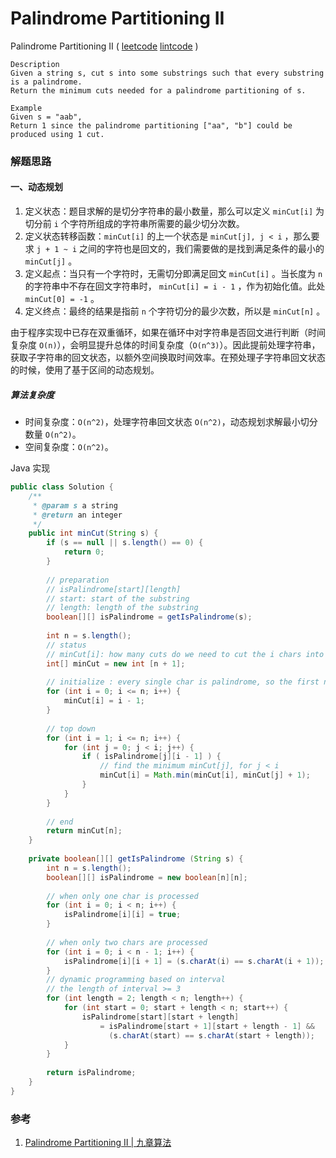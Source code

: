 # Palindrome Partitioning II

Palindrome Partitioning II  ( [leetcode]()  [lintcode](http://www.lintcode.com/en/problem/palindrome-partitioning-ii/) )

```
Description
Given a string s, cut s into some substrings such that every substring is a palindrome.
Return the minimum cuts needed for a palindrome partitioning of s.

Example
Given s = "aab",
Return 1 since the palindrome partitioning ["aa", "b"] could be produced using 1 cut.
```



### 解题思路

#### 一、动态规划

1. 定义状态：题目求解的是切分字符串的最小数量，那么可以定义 `minCut[i]` 为切分前 `i` 个字符所组成的字符串所需要的最少切分次数。
2. 定义状态转移函数：`minCut[i]` 的上一个状态是 `minCut[j], j < i` ，那么要求 `j + 1 ~ i` 之间的字符也是回文的，我们需要做的是找到满足条件的最小的 `minCut[j]` 。
3. 定义起点：当只有一个字符时，无需切分即满足回文 `minCut[i]` 。当长度为 `n` 的字符串中不存在回文字符串时， `minCut[i] = i - 1` ，作为初始化值。此处 `minCut[0] = -1` 。
4. 定义终点：最终的结果是指前 `n` 个字符切分的最少次数，所以是 `minCut[n]` 。

由于程序实现中已存在双重循环，如果在循环中对字符串是否回文进行判断（时间复杂度 `O(n)`），会明显提升总体的时间复杂度（`O(n^3)`）。因此提前处理字符串，获取子字符串的回文状态，以额外空间换取时间效率。在预处理子字符串回文状态的时候，使用了基于区间的动态规划。

##### 算法复杂度

- 时间复杂度：`O(n^2)`，处理字符串回文状态 `O(n^2)`，动态规划求解最小切分数量 `O(n^2)`。
- 空间复杂度：`O(n^2)`。

Java 实现

```java
public class Solution {
    /**
     * @param s a string
     * @return an integer
     */
    public int minCut(String s) {
        if (s == null || s.length() == 0) {
            return 0;
        }
        
        // preparation
        // isPalindrome[start][length] 
        // start: start of the substring
        // length: length of the substring
        boolean[][] isPalindrome = getIsPalindrome(s);
        
        int n = s.length();
        // status
        // minCut[i]: how many cuts do we need to cut the i chars into palindrome substrings
        int[] minCut = new int [n + 1];
        
        // initialize : every single char is palindrome, so the first n chars need n-1 cuts
        for (int i = 0; i <= n; i++) {
            minCut[i] = i - 1;    
        }
        
        // top down
        for (int i = 1; i <= n; i++) {
            for (int j = 0; j < i; j++) {
                if ( isPalindrome[j][i - 1] ) {
                    // find the minimum minCut[j], for j < i
                    minCut[i] = Math.min(minCut[i], minCut[j] + 1);
                }
            }
        }
        
        // end
        return minCut[n];
    }
    
    private boolean[][] getIsPalindrome (String s) {
        int n = s.length();
        boolean[][] isPalindrome = new boolean[n][n];
        
        // when only one char is processed
        for (int i = 0; i < n; i++) {
            isPalindrome[i][i] = true;
        }
        
        // when only two chars are processed
        for (int i = 0; i < n - 1; i++) {
            isPalindrome[i][i + 1] = (s.charAt(i) == s.charAt(i + 1));
        }
        // dynamic programming based on interval
        // the length of interval >= 3
        for (int length = 2; length < n; length++) {
            for (int start = 0; start + length < n; start++) {
                isPalindrome[start][start + length]		
                    = isPalindrome[start + 1][start + length - 1] &&
                      (s.charAt(start) == s.charAt(start + length));
            }
        }
        
        return isPalindrome;
    }
}
```



### 参考

1. [Palindrome Partitioning II | 九章算法](http://www.jiuzhang.com/solutions/palindrome-partitioning-ii/)